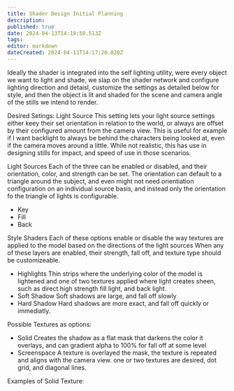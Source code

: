```yaml
---
title: Shader Design Initial Planning
description: 
published: true
date: 2024-04-13T14:19:50.513Z
tags: 
editor: markdown
dateCreated: 2024-04-13T14:17:20.020Z
---
```


Ideally the shader is integrated into the self lighting utility, were every object we want to light and shade, we slap on the shader network and configure lighting direction and detaisl, customize the settings as detailed below for style, and then the object is lit and shaded for the scene and camera angle of the stills we intend to render.



Desired Setings:
Light Source
This setting lets your light source settings either keey their set orientation in relation to the world, or always are offset by their configured amount from the camera view. This is useful for example if I want backlight to always be behind the characters being looked at, even if the camera moves around a little. While not realistic, this has use in designing stills for impact, and speed of use in those scenarios.

Light Sources
Each of the three can be enabled or disabled, and their orientation, color, and strength can be set. The orientation can default to a triangle around the subject, and even might not need orientiation configuration on an individual source basis, and instead only the orientation fo the triangle of lights is configurable.
- Key
- Fill
- Back

Style Shaders
Each of these options enable or disable the way textures are applied to the model based on the directions of the light sources
When any of these layers are enabled, their strength, fall off, and texture type should be customizeable.

- Highlights
Thin strips where the underlying color of the model is lightened and one of two textures applied where light creates sheen, such as direct high strength fill light, and back light.
- Soft Shadow
Soft shadows are large, and fall off slowly
- Hard Shadow
Hard shadows are more exact, and fall off quickly or immediatly.


Possible Textures as options:
- Solid
Creates the shadow as a flat mask that darkens the color it overlays, and can gradient alpha to 100% for fall off at some level
- Screenspace
A texture is overlayed the mask, the texture is repeated and aligns with the camera view. one or two textures are desired, dot grid, and diagonal lines.



Examples of Solid Texture:
